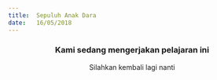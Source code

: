 ```yaml
---
title:  Sepuluh Anak Dara
date:   16/05/2018
---
```


### <center>Kami sedang mengerjakan pelajaran ini</center>
<center>Silahkan kembali lagi nanti</center>